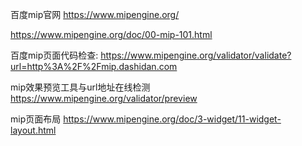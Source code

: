 百度mip官网
https://www.mipengine.org/

https://www.mipengine.org/doc/00-mip-101.html

百度mip页面代码检查:
https://www.mipengine.org/validator/validate?url=http%3A%2F%2Fmip.dashidan.com

mip效果预览工具与url地址在线检测
https://www.mipengine.org/validator/preview


mip页面布局
https://www.mipengine.org/doc/3-widget/11-widget-layout.html
